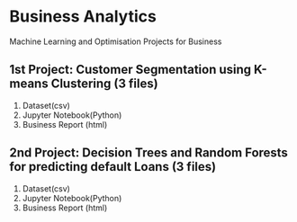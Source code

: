 # Business Analytics
Machine Learning and Optimisation Projects for Business

## 1st Project: Customer Segmentation using K-means Clustering (3 files)
1. Dataset(csv)  
2. Jupyter Notebook(Python)  
3. Business Report (html)  


## 2nd Project: Decision Trees and Random Forests for predicting default Loans (3 files)
1. Dataset(csv)  
2. Jupyter Notebook(Python)  
3. Business Report (html)
